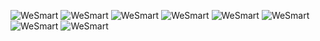 ![WeSmart](https://i.imgur.com/OT4ssrG.gif)
![WeSmart](https://i.imgur.com/OT4ssrG.gif)
![WeSmart](https://i.imgur.com/OT4ssrG.gif)
![WeSmart](https://i.imgur.com/OT4ssrG.gif)
![WeSmart](https://i.imgur.com/OT4ssrG.gif)
![WeSmart](https://i.imgur.com/OT4ssrG.gif)
![WeSmart](https://i.imgur.com/OT4ssrG.gif)
![WeSmart](https://i.imgur.com/OT4ssrG.gif)

<!--
**BlTWISE/BlTWISE** is a ✨ _special_ ✨ repository because its `README.md` (this file) appears on your GitHub profile.

Here are some ideas to get you started:

- 🔭 I’m currently working on ...
- 🌱 I’m currently learning ...
- 👯 I’m looking to collaborate on ...
- 🤔 I’m looking for help with ...
- 💬 Ask me about ...
- 📫 How to reach me: ...
- 😄 Pronouns: ...
- ⚡ Fun fact: ...
-->
